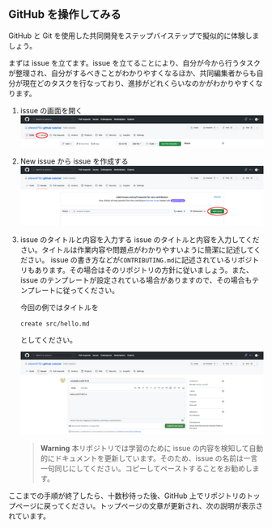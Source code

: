## GitHub を操作してみる

GitHub と Git を使用した共同開発をステップバイステップで擬似的に体験しましょう。

まずは issue を立てます。issue を立てることにより、自分が今から行うタスクが整理され、自分がするべきことがわかりやすくなるほか、共同編集者からも自分が現在どのタスクを行なっており、進捗がどれくらいなのかがわかりやすくなります。

1. issue の画面を開く
   ![issue-tab](imgs/issue-tab.png)

2. New issue から issue を作成する
   ![new-issue](imgs/new-issue.png)

3. issue のタイトルと内容を入力する
   issue のタイトルと内容を入力してください。タイトルは作業内容や問題点がわかりやすいように簡潔に記述してください。
   issue の書き方などが`CONTRIBUTING.md`に記述されているリポジトリもあります。その場合はそのリポジトリの方針に従いましょう。また、issue のテンプレートが設定されている場合がありますので、その場合もテンプレートに従ってください。

   今回の例ではタイトルを

   ```
   create src/hello.md
   ```

   としてください。

   ![create-issue](imgs/create-issue.png)

   > **Warning**
   > 本リポジトリでは学習のために issue の内容を検知して自動的にドキュメントを更新しています。そのため、issue の名前は一言一句同じにしてください。コピーしてペーストすることをお勧めします。

ここまでの手順が終了したら、十数秒待った後、GitHub 上でリポジトリのトップページに戻ってください。トップページの文章が更新され、次の説明が表示されています。

